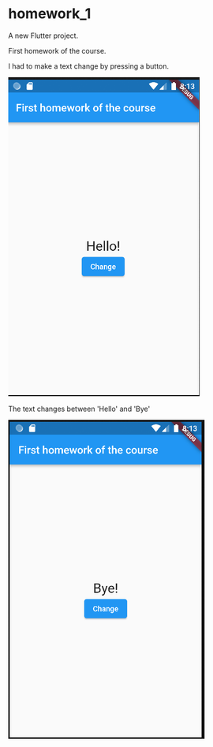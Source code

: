 # homework_1

A new Flutter project.

First homework of the course.

I had to make a text change by pressing a button.

![alt text](https://github.com/Alexsandrux/Learning_flutter/blob/master/homework_1/project_pictures/Screenshot%202022-03-12%20201340.png?raw=true)

The text changes between 'Hello' and 'Bye'

![alt text](https://github.com/Alexsandrux/Learning_flutter/blob/master/homework_1/project_pictures/Screenshot%202022-03-12%20201400.png?raw=true)
